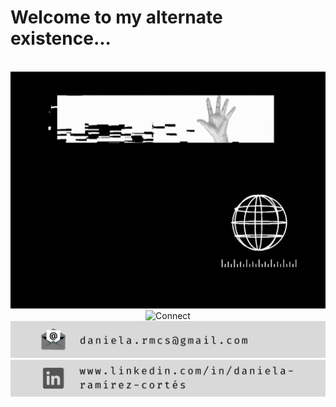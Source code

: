 <h1>Welcome to my alternate existence...</h1> 
<div align="center">
  <br/>
  <img src="hi.gif" alt="Hi">
  <br/>
  <img src="connect.gif" alt="Connect">
  <br/>
  <a href="" rel="Mail"><img src="mail.png" alt="Mail" /></a>
  <a href="https://www.linkedin.com/in/daniela-ram%C3%ADrez-cort%C3%A9s/" rel="Linkedin"><img src="linkedin.png" alt="Linkedin" /></a>
</div>
